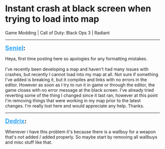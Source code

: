 # Instant crash at black screen when trying to load into map
Game Modding | Call of Duty: Black Ops 3 | Radiant

---
<strong style="font-size: 1.4em;"><span style="text-decoration: underline;text-decoration-color: #34a7f9;"><span style="color:#34a7f9;">Seniel</span></span>:</strong>

<p>Heya, first time posting here so apologies for any formatting mistakes. <br /><br />I&#39;ve recently been developing a map and haven&#39;t had many issues with crashes, but recently I cannot load into my map at all. Not sure if something I&#39;ve added is breaking it, but it compiles and links with no errors in the editor. However as soon as I try to run it in game or through the editor, the game closes with no error message at the black screen. I&#39;ve already tried reverting some of the thing I changed since it last ran, however at this point I&#39;m removing things that were working in my map prior to the latest changes. I&#39;m really lost here and would appreciate any help. Thanks.</p>

---
<strong style="font-size: 1.4em;"><span style="text-decoration: underline;text-decoration-color: #34a7f9;"><span style="color:#34a7f9;">Dedrix</span></span>:</strong>

<p>Whenever i have this problem it&#39;s because there is a wallbuy for a weapon that&#39;s not added / added properly. So maybe start by removing all wallbuys and misc stuff like that.</p>
